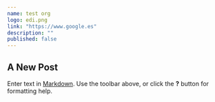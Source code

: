 ```yaml
---
name: test org
logo: edi.png
link: "https://www.google.es"
description: ""
published: false
---
```



## A New Post

Enter text in [Markdown](http://daringfireball.net/projects/markdown/). Use the toolbar above, or click the **?** button for formatting help.
